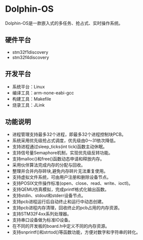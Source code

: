 # Dolphin-OS

Dolphin-OS是一款嵌入式的多任务、抢占式、实时操作系统。

## 硬件平台

- stm32f1discovery
- stm32f4discovery

## 开发平台

- 系统平台：Linux
- 编译工具：arm-none-eabi-gcc
- 构建工具：Makefile
- 烧录工具：JLink

## 功能说明

- 进程管理支持最多32个进程，即最多32个进程控制块PCB。
- 系统采用优先级抢占式调度，优先级由0～31依次降低。
- 支持进程通过sleep_ticks(int tick)函数主动休眠。
- 支持信号量Semaphore机制，实现优先级反转功能。
- 支持malloc()和free()函数动态申请和释放内存。
- 采用伙伴算法完成内存的分配与回收。
- 整理并合并内存碎块,避免内存碎片无法重复使用。
- 支持虚拟文件系统，可由用户注册和删除设备节点。
- 支持POSIX文件操作标准(open、close、read、write、ioctl)。
- 支持QEMU仿真模拟，完成printf格式化输出函数。
- 支持stdin、stdout和stderr设备节点。
- 支持pcb进程运行后自动终止和运行中动态创建。
- 支持pcb进程内存清理，回收终止的pcb占用的内存资源。
- 支持STM32F4xx系列处理器。
- 支持串口设备做为标准IO设备。
- 在不同的开发板的board.h中定义不同的内存资源。
- 支持snprintf()和strtod()等函数功能，方便对数字和字符串的转化。
